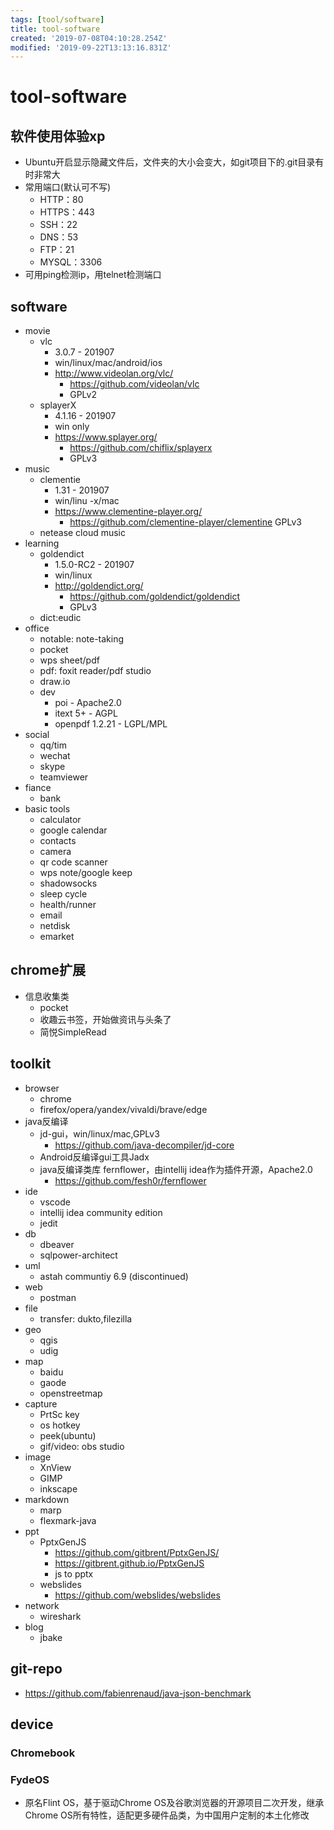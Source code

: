 ```yaml
---
tags: [tool/software]
title: tool-software
created: '2019-07-08T04:10:28.254Z'
modified: '2019-09-22T13:13:16.831Z'
---
```


# tool-software

## 软件使用体验xp
- Ubuntu开启显示隐藏文件后，文件夹的大小会变大，如git项目下的.git目录有时非常大
- 常用端口(默认可不写)
    - HTTP：80
    - HTTPS：443
    - SSH：22
    - DNS：53
    - FTP：21
    - MYSQL：3306
- 可用ping检测ip，用telnet检测端口

## software
- movie
    - vlc
        - 3.0.7 - 201907
        - win/linux/mac/android/ios
        - http://www.videolan.org/vlc/
            - https://github.com/videolan/vlc
            - GPLv2
    - splayerX
        - 4.1.16 - 201907
        - win only
        - https://www.splayer.org/
            - https://github.com/chiflix/splayerx
            - GPLv3
- music
    - clementie 
        - 1.31 - 201907
        - win/linu  -x/mac
        - https://www.clementine-player.org/
            - https://github.com/clementine-player/clementine
           GPLv3
    - netease cloud music
- learning
    - goldendict
        - 1.5.0-RC2 - 201907
        - win/linux
        - http://goldendict.org/
            - https://github.com/goldendict/goldendict
            - GPLv3
    - dict:eudic
- office
    - notable: note-taking
    - pocket
    - wps sheet/pdf
    - pdf: foxit reader/pdf studio
    - draw.io
    - dev
        - poi - Apache2.0
        - itext 5+ - AGPL
        - openpdf 1.2.21 - LGPL/MPL
- social
    - qq/tim
    - wechat
    - skype
    - teamviewer
- fiance
    - bank
- basic tools
    - calculator
    - google calendar
    - contacts
    - camera
    - qr code scanner
    - wps note/google keep
    - shadowsocks
    - sleep cycle
    - health/runner
    - email
    - netdisk
    - emarket

## chrome扩展
- 信息收集类
    - pocket
    - 收趣云书签，开始做资讯与头条了
    - 简悦SimpleRead

## toolkit
- browser
    - chrome
    - firefox/opera/yandex/vivaldi/brave/edge
- java反编译
    - jd-gui，win/linux/mac,GPLv3
        - https://github.com/java-decompiler/jd-core
    - Android反编译gui工具Jadx
    - java反编译类库 fernflower，由intellij idea作为插件开源，Apache2.0
        - https://github.com/fesh0r/fernflower
- ide
    - vscode
    - intellij idea community edition
    - jedit
- db
    - dbeaver
    - sqlpower-architect
- uml
  - astah communtiy 6.9 (discontinued)
- web
    - postman
- file
    - transfer: dukto,filezilla
- geo
    - qgis
    - udig
- map
    - baidu
    - gaode
    - openstreetmap
- capture
    - PrtSc key
    - os hotkey
    - peek(ubuntu)
    - gif/video: obs studio  
- image
    - XnView
    - GIMP
    - inkscape
- markdown
    - marp
    - flexmark-java
- ppt
    - PptxGenJS
        - https://github.com/gitbrent/PptxGenJS/
        - https://gitbrent.github.io/PptxGenJS
        - js to pptx
    - webslides
        - https://github.com/webslides/webslides
- network
    - wireshark
- blog
    - jbake

## git-repo
- https://github.com/fabienrenaud/java-json-benchmark

## device

### Chromebook

### FydeOS
- 原名Flint OS，基于驱动Chrome OS及谷歌浏览器的开源项目二次开发，继承Chrome OS所有特性，适配更多硬件品类，为中国用户定制的本土化修改
